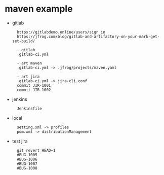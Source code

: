 # maven example

- gitlab

        https://gitlabdemo.online/users/sign_in
        https://jfrog.com/blog/gitlab-and-artifactory-on-your-mark-get-set-build/

        - gitlab
        .gitlab-ci.yml
        
        - art maven
        .gitlab-ci.yml -> .jfrog/projects/maven.yaml

        - art jira
        .gitlab-ci.yml -> jira-cli.conf
        commit JIR-1001
        commit JIR-1002

- jenkins

        Jenkinsfile

- local

        setting.xml -> profiles
        pom.xml -> distributionManagement

- test jira

        git revert HEAD~1
        #BUG-1005
        #BUG-1006
        #BUG-1007
        #BUG-1008

        